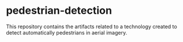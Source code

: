 # pedestrian-detection
This repository contains the artifacts related to a technology created to detect automatically pedestrians in aerial imagery.
